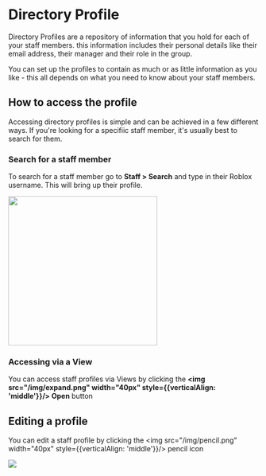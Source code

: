 # Directory Profile
Directory Profiles are a repository of information that you hold for each of your staff members. this information includes their personal details like their email address, their manager and their role in the group. 

You can set up the profiles to contain as much or as little information as you like - this all depends on what you need to know about your staff members.

## How to access the profile

Accessing directory profiles is simple and can be achieved in a few different ways. If you're looking for a specifiic staff member, it's usually best to search for them.

### Search for a staff member

To search for a staff member go to <b>Staff > Search</b> and type in their Roblox username. This will bring up their profile.

<img src="/img/search.png" width="300px"/>

### Accessing via a View
You can access staff profiles via Views by clicking the <b><img src="/img/expand.png" width="40px" style={{verticalAlign: 'middle'}}/> Open</b> button

## Editing a profile

You can edit a staff profile by clicking the <img src="/img/pencil.png" width="40px" style={{verticalAlign: 'middle'}}/> pencil icon

![](/img/edit-data.gif)